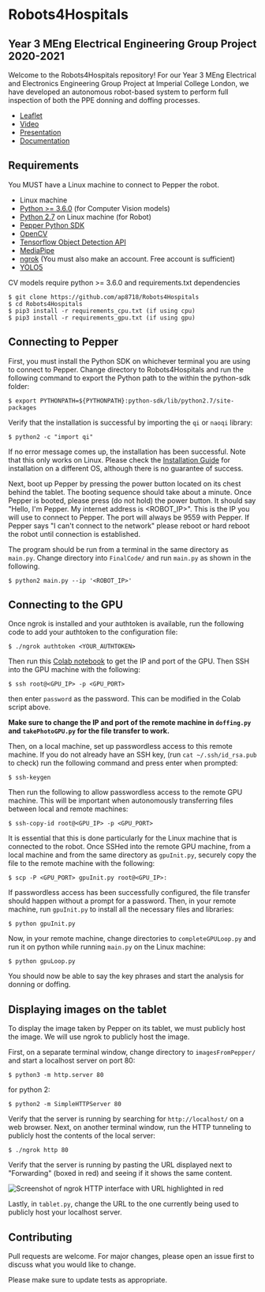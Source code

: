 # Robots4Hospitals

## Year 3 MEng Electrical Engineering Group Project 2020-2021

Welcome to the Robots4Hospitals repository! For our Year 3 MEng Electrical and Electronics Engineering Group Project at Imperial College London, we have developed an autonomous robot-based system to perform full inspection of both the PPE donning and doffing processes.

- [Leaflet](https://imperiallondon.sharepoint.com/sites/Robots4Hospitals-EE/Shared%20Documents/General/Project%20Leaflet.pdf)
- [Video](https://imperiallondon.sharepoint.com/sites/Robots4Hospitals-EE/Shared%20Documents/General/R4HVideo.mp4)
- [Presentation](https://imperiallondon.sharepoint.com/:p:/s/2021ThirdYearM.EngGroupProjects-EE/Ef8rAftzq0tDg2MAxeCH-n4BwFn833gjoIQOeGts3Vd6Bw?e=VMcXhn)
- [Documentation]()

## Requirements

You MUST have a Linux machine to connect to Pepper the robot.
- Linux machine
- [Python >= 3.6.0](https://www.python.org/downloads/) (for Computer Vision models)
- [Python 2.7](https://www.python.org/downloads/) on Linux machine (for Robot)
- [Pepper Python SDK](http://doc.aldebaran.com/2-5/dev/python/install_guide.html)
- [OpenCV](https://pypi.org/project/opencv-python/)
- [Tensorflow Object Detection API](https://tensorflow-object-detection-api-tutorial.readthedocs.io/en/latest/install.html)
- [MediaPipe](https://google.github.io/mediapipe/getting_started/python.html)
- [ngrok](https://ngrok.com/download) (You must also make an account. Free account is sufficient)
- [YOLO5](https://github.com/ultralytics/yolov5)

CV models require python >= 3.6.0 and requirements.txt dependencies
```shell
$ git clone https://github.com/ap8718/Robots4Hospitals
$ cd Robots4Hospitals
$ pip3 install -r requirements_cpu.txt (if using cpu)
$ pip3 install -r requirements_gpu.txt (if using gpu)
```


## Connecting to Pepper
First, you must install the Python SDK on whichever terminal you are using to connect to Pepper. Change directory to Robots4Hospitals and run the following command to export the Python path to the within the python-sdk folder:

```shell
$ export PYTHONPATH=${PYTHONPATH}:python-sdk/lib/python2.7/site-packages
```
Verify that the installation is successful by importing the `qi` or `naoqi` library:

```shell
$ python2 -c "import qi"
```
If no error message comes up, the installation has been successful. Note that this only works on Linux. Please check the [Installation Guide](http://doc.aldebaran.com/2-5/dev/python/install_guide.html) for installation on a different OS, although there is no guarantee of success.

Next, boot up Pepper by pressing the power button located on its chest behind the tablet. The booting sequence should take about a minute. Once Pepper is booted, please press (do not hold) the power button. It should say "Hello, I'm Pepper. My internet address is <ROBOT_IP>". This is the IP you will use to connect to Pepper. The port will always be 9559 with Pepper. If Pepper says "I can't connect to the network" please reboot or hard reboot the robot until connection is established.

The program should be run from a terminal in the same directory as `main.py`. Change directory into `FinalCode/` and run `main.py` as shown in the following.

```shell
$ python2 main.py --ip '<ROBOT_IP>'
```

## Connecting to the GPU
Once ngrok is installed and your authtoken is available, run the following code to add your authtoken to the configuration file:

```shell
$ ./ngrok authtoken <YOUR_AUTHTOKEN>
```
Then run this [Colab notebook](https://colab.research.google.com/drive/1thf0PNDGo3MBUKt8xfW7kUeiBnhA2Yke#scrollTo=PlemhodHuWYv) to get the IP and port of the GPU. Then SSH into the GPU machine with the following:
```shell
$ ssh root@<GPU_IP> -p <GPU_PORT>
```
then enter `password` as the password. This can be modified in the Colab script above.

**Make sure to change the IP and port of the remote machine in `doffing.py` and `takePhotoGPU.py` for the file transfer to work.**

Then, on a local machine, set up passwordless access to this remote machine. If you do not already have an SSH key, (run `cat ~/.ssh/id_rsa.pub` to check) run the following command and press enter when prompted:
```shell
$ ssh-keygen
```
Then run the following to allow passwordless access to the remote GPU machine. This will be important when autonomously transferring files between local and remote machines:
```shell
$ ssh-copy-id root@<GPU_IP> -p <GPU_PORT>
```
It is essential that this is done particularly for the Linux machine that is connected to the robot.
Once SSHed into the remote GPU machine, from a local machine and from the same directory as `gpuInit.py`, securely copy the file to the remote machine with the following:
```shell
$ scp -P <GPU_PORT> gpuInit.py root@<GPU_IP>:
```
If passwordless access has been successfully configured, the file transfer should happen without a prompt for a password.
Then, in your remote machine, run `gpuInit.py` to install all the necessary files and libraries:
```shell
$ python gpuInit.py
```
Now, in your remote machine, change directories to `completeGPULoop.py` and run it on python while running `main.py` on the Linux machine:
```shell
$ python gpuLoop.py
```
You should now be able to say the key phrases and start the analysis for donning or doffing.

## Displaying images on the tablet
To display the image taken by Pepper on its tablet, we must publicly host the image. We will use ngrok to publicly host the image.

First, on a separate terminal window, change directory to `imagesFromPepper/` and start a localhost server on port 80:
```shell
$ python3 -m http.server 80
```
for python 2:
```shell
$ python2 -m SimpleHTTPServer 80
```
Verify that the server is running by searching for `http://localhost/` on a web browser.
Next, on another terminal window, run the HTTP tunneling to publicly host the contents of the local server:
```shell
$ ./ngrok http 80
```
Verify that the server is running by pasting the URL displayed next to "Forwarding" (boxed in red) and seeing if it shows the same content.

![Screenshot of ngrok HTTP interface with URL highlighted in red](https://github.com/ap8718/Robots4Hospitals/blob/main/FinalCode/imagesFromPepper/ngrokHTTPurl.png)

Lastly, in `tablet.py`, change the URL to the one currently being used to publicly host your localhost server.

## Contributing
Pull requests are welcome. For major changes, please open an issue first to discuss what you would like to change.

Please make sure to update tests as appropriate.
